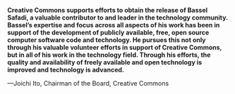 **Creative Commons supports efforts to obtain the release of Bassel Safadi, a valuable contributor to and leader in the technology community. Bassel’s expertise and focus across all aspects of his work has been in support of the development of publicly available, free, open source computer software code and technology. He pursues this not only through his valuable volunteer efforts in support of Creative Commons, but in all of his work in the technology field. Through his efforts, the quality and availability of freely available and open technology is improved and technology is advanced.**

—Joichi Ito, Chairman of the Board, Creative Commons
